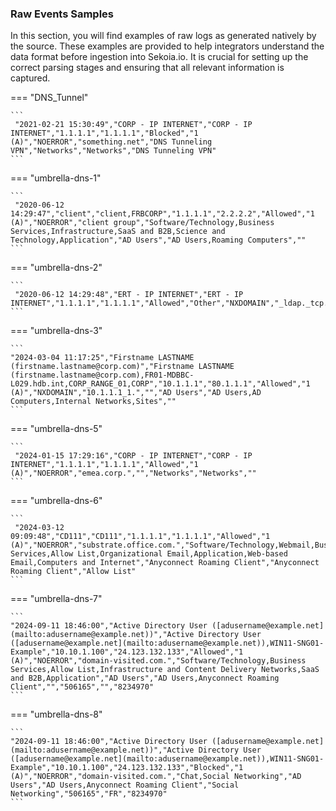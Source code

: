 
### Raw Events Samples

In this section, you will find examples of raw logs as generated natively by the source. These examples are provided to help integrators understand the data format before ingestion into Sekoia.io. It is crucial for setting up the correct parsing stages and ensuring that all relevant information is captured.


=== "DNS_Tunnel"

    ```
	 "2021-02-21 15:30:49","CORP - IP INTERNET","CORP - IP INTERNET","1.1.1.1","1.1.1.1","Blocked","1 (A)","NOERROR","something.net","DNS Tunneling VPN","Networks","Networks","DNS Tunneling VPN"
    ```



=== "umbrella-dns-1"

    ```
	 "2020-06-12 14:29:47","client","client,FRBCORP","1.1.1.1","2.2.2.2","Allowed","1 (A)","NOERROR","client group","Software/Technology,Business Services,Infrastructure,SaaS and B2B,Science and Technology,Application","AD Users","AD Users,Roaming Computers",""
    ```



=== "umbrella-dns-2"

    ```
	 "2020-06-12 14:29:48","ERT - IP INTERNET","ERT - IP INTERNET","1.1.1.1","1.1.1.1","Allowed","Other","NXDOMAIN","_ldap._tcp.dc._msdcs.subdomain.corp.intra.","","Networks","Networks",""
    ```



=== "umbrella-dns-3"

    ```
	"2024-03-04 11:17:25","Firstname LASTNAME (firstname.lastname@corp.com)","Firstname LASTNAME 
    (firstname.lastname@corp.com),FR01-MDBBC-L029.hdb.int,CORP_RANGE_01,CORP","10.1.1.1","80.1.1.1","Allowed","1 (A)","NXDOMAIN","10.1.1.1_1.","","AD Users","AD Users,AD 
    Computers,Internal Networks,Sites",""
    ```



=== "umbrella-dns-5"

    ```
	 "2024-01-15 17:29:16","CORP - IP INTERNET","CORP - IP INTERNET","1.1.1.1","1.1.1.1","Allowed","1 (A)","NOERROR","emea.corp.","","Networks","Networks",""
    ```



=== "umbrella-dns-6"

    ```
	 "2024-03-12 09:09:48","CD111","CD111","1.1.1.1","1.1.1.1","Allowed","1 (A)","NOERROR","substrate.office.com.","Software/Technology,Webmail,Business Services,Allow List,Organizational Email,Application,Web-based Email,Computers and Internet","Anyconnect Roaming Client","Anyconnect Roaming Client","Allow List"
    ```



=== "umbrella-dns-7"

    ```
	"2024-09-11 18:46:00","Active Directory User ([adusername@example.net](mailto:adusername@example.net))","Active Directory User ([adusername@example.net](mailto:adusername@example.net)),WIN11-SNG01-Example","10.10.1.100","24.123.132.133","Allowed","1 (A)","NOERROR","domain-visited.com.","Software/Technology,Business Services,Allow List,Infrastructure and Content Delivery Networks,SaaS and B2B,Application","AD Users","AD Users,Anyconnect Roaming Client","","506165","","8234970"
    ```



=== "umbrella-dns-8"

    ```
	"2024-09-11 18:46:00","Active Directory User ([adusername@example.net](mailto:adusername@example.net))","Active Directory User ([adusername@example.net](mailto:adusername@example.net)),WIN11-SNG01-Example","10.10.1.100","24.123.132.133","Blocked","1 (A)","NOERROR","domain-visited.com.","Chat,Social Networking","AD Users","AD Users,Anyconnect Roaming Client","Social Networking","506165","FR","8234970"
    ```



